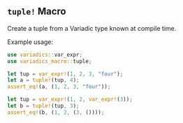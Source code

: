 ## `tuple!` Macro

Create a tuple from a Variadic type known at compile time.

Example usage:
```rust
use variadics::var_expr;
use variadics_macro::tuple;

let tup = var_expr!(1, 2, 3, "four");
let a = tuple!(tup, 4);
assert_eq!(a, (1, 2, 3, "four"));

let tup = var_expr!(1, 2, var_expr!(3));
let b = tuple!(tup, 3);
assert_eq!(b, (1, 2, (3, ())));
```